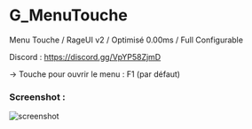# G_MenuTouche
Menu Touche / RageUI v2 / Optimisé 0.00ms / Full Configurable

Discord : https://discord.gg/VpYP58ZjmD

-> Touche pour ouvrir le menu : F1 (par défaut)

### Screenshot :

![screenshot](https://cdn.discordapp.com/attachments/658236178268684291/913489503677743154/unknown.png)
